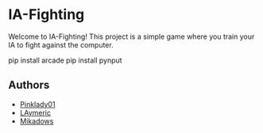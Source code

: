 # IA-Fighting
Welcome to IA-Fighting!
This project is a simple game where you train your IA to fight against the computer.

pip install arcade
pip install pynput

## Authors
* [Pinklady01](https://github.com/Pinklady01)
* [LAymeric](https://github.com/LAymeric)
* [Mikadows](https://github.com/Mikadows)